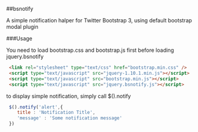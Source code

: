 ##bsnotify

A simple notification halper for Twitter Bootstrap 3, using default bootstrap modal plugin

###Usage

You need to load bootstrap.css and bootstrap.js first before loading jquery.bsnotify

```html
 <link rel="stylesheet" type="text/css" href="bootstrap.min.css" />
 <script type="text/javascript" src="jquery-1.10.1.min.js"></script>
 <script type="text/javascript" src="bootstrap.min.js"></script>
 <script type="text/javascript" src="jquery.bsnotify.js"></script>        
```

to display simple notification, simply call $().notify

```javascript
 $().notify('alert',{
    title : 'Notification Title',
    'message' : 'Some notification message'
 })
```
